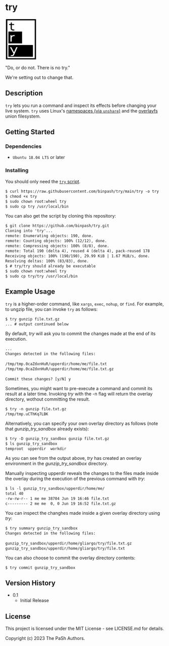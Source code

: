 # try

<img src="docs/try_logo.png" alt="try logo" width="100" height="130">

"Do, or do not. There is no try."

We're setting out to change that.

## Description

`try` lets you run a command and inspect its effects before changing your live system. `try` uses Linux's [namespaces (via `unshare`)](https://docs.kernel.org/userspace-api/unshare.html) and the [overlayfs](https://docs.kernel.org/filesystems/overlayfs.html) union filesystem.

## Getting Started

### Dependencies

* `Ubuntu 18.04 LTS` or later

### Installing

You should only need the [`try` script](https://raw.githubusercontent.com/binpash/try/main/try).

```ShellSession
$ curl https://raw.githubusercontent.com/binpash/try/main/try -o try
$ chmod +x try
$ sudo chown root:wheel try
$ sudo cp try /usr/local/bin
```

You can also get the script by cloning this repository:

```ShellSession
$ git clone https://github.com/binpash/try.git
Cloning into 'try'...
remote: Enumerating objects: 190, done.
remote: Counting objects: 100% (12/12), done.
remote: Compressing objects: 100% (8/8), done.
remote: Total 190 (delta 4), reused 4 (delta 4), pack-reused 178
Receiving objects: 100% (190/190), 29.99 KiB | 1.67 MiB/s, done.
Resolving deltas: 100% (83/83), done.
$ # try/try should already be executable
$ sudo chown root:wheel try
$ sudo cp try/try /usr/local/bin
```

## Example Usage

`try` is a higher-order command, like `xargs`, `exec`, `nohup`, or `find`. For example, to ungzip file, you can invoke `try` as follows:

```ShellSession
$ try gunzip file.txt.gz
... # output continued below
```

By default, *try* will ask you to commit the changes made at the end of its execution.

```ShellSession
...
Changes detected in the following files:

/tmp/tmp.0caZdxnHuR/upperdir/home/me/file.txt
/tmp/tmp.0caZdxnHuR/upperdir/home/me/file.txt.gz

Commit these changes? [y/N] y
```

Sometimes, you might want to pre-execute a command and commit its result at a later time. Invoking *try* with the -n flag will return the overlay directory, wothout committing the result.

```ShellSession
$ try -n gunzip file.txt.gz
/tmp/tmp.uCThKq7LBK
```

Alternatively, you can specify your own overlay directory as follows (note that *gunzip_try_sandbox* already exists):

```ShellSession
$ try -D gunzip_try_sandbox gunzip file.txt.gz
$ ls gunzip_try_sandbox
temproot  upperdir  workdir
```

As you can see from the output above, *try* has created an overlay environment in the *gunzip_try_sandbox* directory.

Manually inspecting upperdir reveals the changes to the files made inside the overlay during the execution of the previous command with *try*:

```ShellSession
$ ls -l gunzip_try_sandbox/upperdir/home/me/
total 40
-rw-rw-r-- 1 me me 38704 Jun 19 16:46 file.txt
c--------- 2 me me  0, 0 Jun 19 16:52 file.txt.gz
```

You can inspect the changhes made inside a given overlay directory using *try*:

```ShellSession
$ try summary gunzip_try_sandbox
Changes detected in the following files:

gunzip_try_sandbox/upperdir/home/gliargo/try/file.txt.gz
gunzip_try_sandbox/upperdir/home/gliargo/try/file.txt
```

You can also choose to commit the overlay directory contents:

```ShellSession
$ try commit gunzip_try_sandbox
```

## Version History

* 0.1
    * Initial Release

## License

This project is licensed under the MIT License - see LICENSE.md for details.

Copyright (c) 2023 The PaSh Authors.
